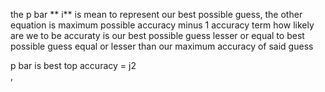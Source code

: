 the  p bar **  i**  is mean to represent  our best  possible guess,  the other  equation is maximum possible accuracy minus 1 accuracy term  how likely are we to be accuraty is our best possible guess lesser or equal to best possible guess equal or lesser than our maximum accuracy of said guess

p  bar is best top  accuracy  = j2  
,  